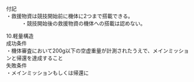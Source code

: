 付記  
	・救援物資は競技開始前に機体に2つまで搭載できる。  
　　　・競技開始後の救援物資の機体への搭載は認めない。

10.軽量構造  
	成功条件  
・機体審査において200g以下の空虚重量が計測されたうえで、メインミッションと帰還を達成すること  
	失敗条件  
		・メインミッションもしくは帰還に